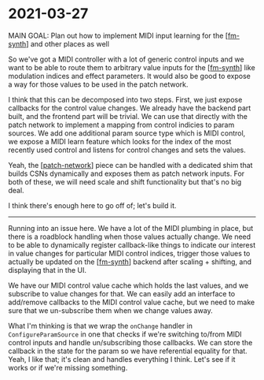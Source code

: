 # 2021-03-27

MAIN GOAL: Plan out how to implement MIDI input learning for the [[fm-synth]] and other places as well

So we've got a MIDI controller with a lot of generic control inputs and we want to be able to route them to arbitrary value inputs for the [[fm-synth]] like modulation indices and effect parameters.  It would also be good to expose a way for those values to be used in the patch network.

I think that this can be decomposed into two steps.  First, we just expose callbacks for the control value changes.  We already have the backend part built, and the frontend part will be trivial.  We can use that directly with the patch network to implement a mapping from control indicies to param sources.  We add one additional param source type which is MIDI control, we expose a MIDI learn feature which looks for the index of the most recently used control and listens for control changes and sets the values.

Yeah, the [[patch-network]] piece can be handled with a dedicated shim that builds CSNs dynamically and exposes them as patch network inputs.  For both of these, we will need scale and shift functionality but that's no big deal.

I think there's enough here to go off of; let's build it.

----

Running into an issue here.  We have a lot of the MIDI plumbing in place, but there is a roadblock handling when those values actually change.  We need to be able to dynamically register callback-like things to indicate our interest in value changes for particular MIDI control indices, trigger those values to actually be updated on the [[fm-synth]] backend after scaling + shifting, and displaying that in the UI.

We have our MIDI control value cache which holds the last values, and we subscribe to value changes for that.  We can easily add an interface to add/remove callbacks to the MIDI control value cache, but we need to make sure that we un-subscribe them when we change values away.

What I'm thinking is that we wrap the `onChange` handler in `ConfigureParamSource` in one that checks if we're switching to/from MIDI control inputs and handle un/subscribing those callbacks.  We can store the callback in the state for the param so we have referential equality for that.  Yeah, I like that; it's clean and handles everything I think.  Let's see if it works or if we're missing something.

[//begin]: # "Autogenerated link references for markdown compatibility"
[fm-synth]: fm-synth "FM Synthesizer"
[patch-network]: patch-network "patch-network"
[//end]: # "Autogenerated link references"
